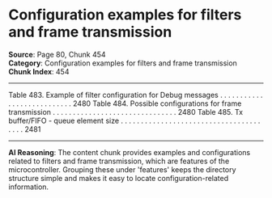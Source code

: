 # Configuration examples for filters and frame transmission

**Source**: Page 80, Chunk 454  
**Category**: Configuration examples for filters and frame transmission  
**Chunk Index**: 454

---

Table 483. Example of filter configuration for Debug messages . . . . . . . . . . . . . . . . . . . . . . . . . . . 2480
Table 484. Possible configurations for frame transmission . . . . . . . . . . . . . . . . . . . . . . . . . . . . . . . 2480
Table 485. Tx buffer/FIFO - queue element size . . . . . . . . . . . . . . . . . . . . . . . . . . . . . . . . . . . . . . . 2481

---

**AI Reasoning**: The content chunk provides examples and configurations related to filters and frame transmission, which are features of the microcontroller. Grouping these under 'features' keeps the directory structure simple and makes it easy to locate configuration-related information.
